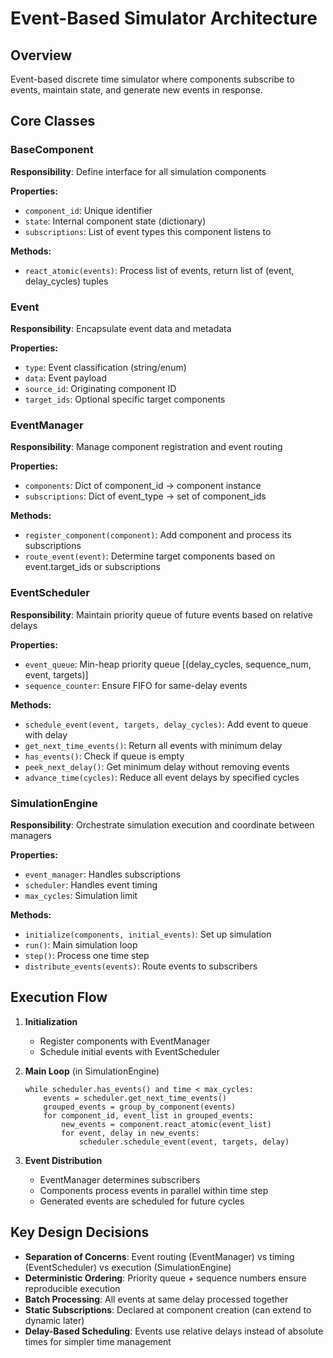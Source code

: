 # Event-Based Simulator Architecture

## Overview
Event-based discrete time simulator where components subscribe to events, maintain state, and generate new events in response.

## Core Classes

### BaseComponent
**Responsibility**: Define interface for all simulation components

**Properties:**
- `component_id`: Unique identifier
- `state`: Internal component state (dictionary)
- `subscriptions`: List of event types this component listens to

**Methods:**
- `react_atomic(events)`: Process list of events, return list of (event, delay_cycles) tuples

### Event
**Responsibility**: Encapsulate event data and metadata

**Properties:**
- `type`: Event classification (string/enum)
- `data`: Event payload
- `source_id`: Originating component ID
- `target_ids`: Optional specific target components

### EventManager
**Responsibility**: Manage component registration and event routing

**Properties:**
- `components`: Dict of component_id → component instance
- `subscriptions`: Dict of event_type → set of component_ids

**Methods:**
- `register_component(component)`: Add component and process its subscriptions
- `route_event(event)`: Determine target components based on event.target_ids or subscriptions

### EventScheduler
**Responsibility**: Maintain priority queue of future events based on relative delays

**Properties:**
- `event_queue`: Min-heap priority queue [(delay_cycles, sequence_num, event, targets)]
- `sequence_counter`: Ensure FIFO for same-delay events

**Methods:**
- `schedule_event(event, targets, delay_cycles)`: Add event to queue with delay
- `get_next_time_events()`: Return all events with minimum delay
- `has_events()`: Check if queue is empty
- `peek_next_delay()`: Get minimum delay without removing events
- `advance_time(cycles)`: Reduce all event delays by specified cycles

### SimulationEngine
**Responsibility**: Orchestrate simulation execution and coordinate between managers

**Properties:**
- `event_manager`: Handles subscriptions
- `scheduler`: Handles event timing
- `max_cycles`: Simulation limit

**Methods:**
- `initialize(components, initial_events)`: Set up simulation
- `run()`: Main simulation loop
- `step()`: Process one time step
- `distribute_events(events)`: Route events to subscribers

## Execution Flow

1. **Initialization**
   - Register components with EventManager
   - Schedule initial events with EventScheduler

2. **Main Loop** (in SimulationEngine)
   ```
   while scheduler.has_events() and time < max_cycles:
       events = scheduler.get_next_time_events()
       grouped_events = group_by_component(events)
       for component_id, event_list in grouped_events:
           new_events = component.react_atomic(event_list)
           for event, delay in new_events:
               scheduler.schedule_event(event, targets, delay)
   ```

3. **Event Distribution**
   - EventManager determines subscribers
   - Components process events in parallel within time step
   - Generated events are scheduled for future cycles

## Key Design Decisions

- **Separation of Concerns**: Event routing (EventManager) vs timing (EventScheduler) vs execution (SimulationEngine)
- **Deterministic Ordering**: Priority queue + sequence numbers ensure reproducible execution
- **Batch Processing**: All events at same delay processed together
- **Static Subscriptions**: Declared at component creation (can extend to dynamic later)
- **Delay-Based Scheduling**: Events use relative delays instead of absolute times for simpler time management